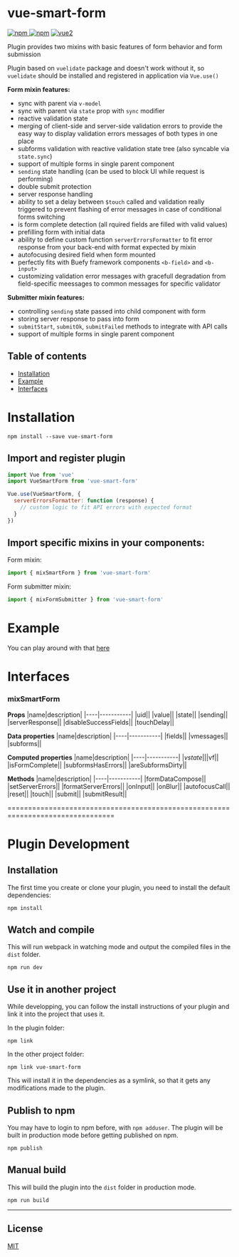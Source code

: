 # vue-smart-form

[![npm](https://img.shields.io/npm/v/vue-smart-form.svg) ![npm](https://img.shields.io/npm/dm/vue-smart-form.svg)](https://www.npmjs.com/package/vue-smart-form)
[![vue2](https://img.shields.io/badge/vue-2.x-brightgreen.svg)](https://vuejs.org/)

Plugin provides two mixins with basic features of form behavior and form submission

Plugin based on `vuelidate` package and doesn't work without it, so `vuelidate` should be installed and registered in application via `Vue.use()`

**Form mixin features:**
- sync with parent via `v-model`
- sync with parent via `state` prop with `sync` modifier
- reactive validation state
- merging of client-side and server-side validation errors to provide the easy way to display validation errors messages of both types in one place
- subforms validation with reactive validation state tree (also syncable via `state.sync`)
- support of multiple forms in single parent component
- `sending` state handling (can be used to block UI while request is performing)
- double submit protection
- server response handling
- ability to set a delay between `$touch` called and validation really triggered to prevent flashing of error messages in case of conditional forms switching
- is form complete detection (all rquired fields are filled with valid values)
- prefilling form with initial data
- ability to define custom function `serverErrorsFormatter` to fit error response from your back-end with format expected by mixin
- autofocusing desired field when form mounted
- perfectly fits with Buefy framework components `<b-field>` and `<b-input>`
- customizing validation error messages with gracefull degradation from field-specific meessages to common messages for specific validator

**Submitter mixin features:**
- controlling `sending` state passed into child component with form
- storing server response to pass into form
- `submitStart`, `submitOk`, `submitFailed` methods to integrate with API calls
- support of multiple forms in single parent component

## Table of contents

- [Installation](#installation)
- [Example](#example)
- [Interfaces](#interfaces)

# Installation

```
npm install --save vue-smart-form
```

## Import and register plugin

```javascript
import Vue from 'vue'
import VueSmartForm from 'vue-smart-form'

Vue.use(VueSmartForm, {
  serverErrorsFormatter: function (response) {
    // custom logic to fit API errors with expected format
  }
})
```

## Import specific mixins in your components:

Form mixin:

```javascript
import { mixSmartForm } from 'vue-smart-form'
```

Form submitter mixin:

```javascript
import { mixFormSubmitter } from 'vue-smart-form'
```

# Example

You can play around with that [here](https://codesandbox.io/s/3yr865plyp)

# Interfaces
### mixSmartForm

**Props**
|name|description|
|----|-----------|
|uid||
|value||
|state||
|sending||
|serverResponse||
|disableSuccessFields||
|touchDelay||

**Data properties**
|name|description|
|----|-----------|
|fields||
|vmessages||
|subforms||

**Computed properties**
|name|description|
|----|-----------|
|$vstate||
|$vf||
|isFormComplete||
|subformsHasErrors||
|areSubformsDirty||

**Methods**
|name|description|
|----|-----------|
|formDataCompose||
|setServerErrors||
|formatServerErrors||
|onInput||
|onBlur||
|autofocusCall||
|reset||
|touch||
|submit||
|submitResult||


================================================================================

# Plugin Development

## Installation

The first time you create or clone your plugin, you need to install the default dependencies:

```
npm install
```

## Watch and compile

This will run webpack in watching mode and output the compiled files in the `dist` folder.

```
npm run dev
```

## Use it in another project

While developping, you can follow the install instructions of your plugin and link it into the project that uses it.

In the plugin folder:

```
npm link
```

In the other project folder:

```
npm link vue-smart-form
```

This will install it in the dependencies as a symlink, so that it gets any modifications made to the plugin.

## Publish to npm

You may have to login to npm before, with `npm adduser`. The plugin will be built in production mode before getting published on npm.

```
npm publish
```

## Manual build

This will build the plugin into the `dist` folder in production mode.

```
npm run build
```

---

## License

[MIT](http://opensource.org/licenses/MIT)
